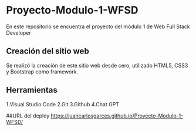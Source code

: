 # Proyecto-Modulo-1-WFSD
En este repositorio se encuentra el proyecto del módulo 1 de Web Full Stack Developer

## Creación del sitio web
Se realizó la creación de este sitio web desde cero, utilizado HTML5, CSS3 y Bootstrap como framework.

## Herramientas
1.Visual Studio Code
2.Git
3.Github
4.Chat GPT

##URL del deploy
https://juancarlosgarces.github.io/Proyecto-Modulo-1-WFSD/
